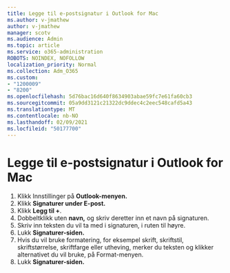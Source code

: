 ```yaml
---
title: Legge til e-postsignatur i Outlook for Mac
ms.author: v-jmathew
author: v-jmathew
manager: scotv
ms.audience: Admin
ms.topic: article
ms.service: o365-administration
ROBOTS: NOINDEX, NOFOLLOW
localization_priority: Normal
ms.collection: Adm_O365
ms.custom:
- "1200009"
- "8200"
ms.openlocfilehash: 5d76bac16d640f8634903abae59fc7e61fa60cb3
ms.sourcegitcommit: 05a9dd3121c21322dc9ddec4c2eec548cafd5a43
ms.translationtype: MT
ms.contentlocale: nb-NO
ms.lasthandoff: 02/09/2021
ms.locfileid: "50177700"
---
```

# <a name="add-email-signature-in-outlook-for-mac"></a>Legge til e-postsignatur i Outlook for Mac

1. Klikk Innstillinger på **Outlook-menyen.** 
2. Klikk **Signaturer under E-post.** 
3. Klikk **Legg til +**.
4. Dobbeltklikk uten **navn,** og skriv deretter inn et navn på signaturen.
5. Skriv inn teksten du vil ta med i signaturen, i ruten til høyre.
6. Lukk **Signaturer-siden.**
7. Hvis du vil bruke formatering, for eksempel skrift, skriftstil, skriftstørrelse, skriftfarge eller utheving, merker du teksten og klikker alternativet du vil bruke, på Format-menyen.
8. Lukk **Signaturer-siden.**
